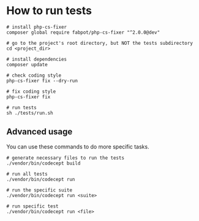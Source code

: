 How to run tests
====

```
# install php-cs-fixer
composer global require fabpot/php-cs-fixer "^2.0.0@dev"

# go to the project's root directory, but NOT the tests subdirectory 
cd <project_dir>

# install dependencies
composer update

# check coding style
php-cs-fixer fix --dry-run

# fix coding style
php-cs-fixer fix

# run tests
sh ./tests/run.sh
```

Advanced usage
----

You can use these commands to do more specific tasks.

```
# generate necessary files to run the tests
./vendor/bin/codecept build

# run all tests
./vendor/bin/codecept run

# run the specific suite
./vendor/bin/codecept run <suite>

# run specific test
./vendor/bin/codecept run <file>
```
